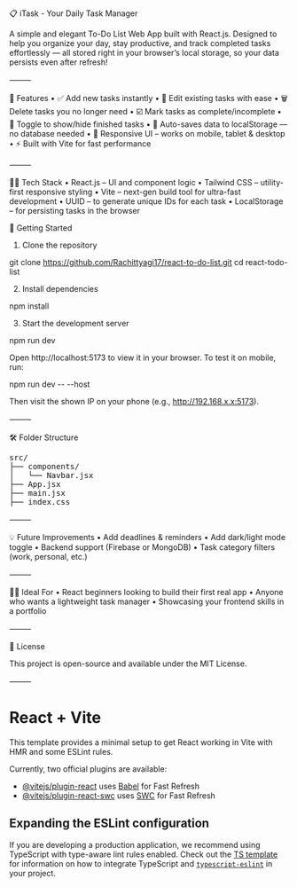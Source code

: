 
📋 iTask - Your Daily Task Manager

A simple and elegant To-Do List Web App built with React.js.
Designed to help you organize your day, stay productive, and track completed tasks effortlessly — all stored right in your browser’s local storage, so your data persists even after refresh!

⸻

🌟 Features
	•	✅ Add new tasks instantly
	•	📝 Edit existing tasks with ease
	•	🗑️ Delete tasks you no longer need
	•	☑️ Mark tasks as complete/incomplete
	•	👀 Toggle to show/hide finished tasks
	•	💾 Auto-saves data to localStorage — no database needed
	•	📱 Responsive UI – works on mobile, tablet & desktop
	•	⚡ Built with Vite for fast performance

⸻

🧑‍💻 Tech Stack
	•	React.js – UI and component logic
	•	Tailwind CSS – utility-first responsive styling
	•	Vite – next-gen build tool for ultra-fast development
	•	UUID – to generate unique IDs for each task
	•	LocalStorage – for persisting tasks in the browser


🚀 Getting Started

1. Clone the repository

git clone https://github.com/Rachittyagi17/react-to-do-list.git
cd react-todo-list

2. Install dependencies

npm install

3. Start the development server

npm run dev

Open http://localhost:5173 to view it in your browser.
To test it on mobile, run:

npm run dev -- --host

Then visit the shown IP on your phone (e.g., http://192.168.x.x:5173).

⸻

🛠 Folder Structure

<pre>
src/
├── components/
│   └── Navbar.jsx
├── App.jsx
├── main.jsx
├── index.css
</pre>



⸻

💡 Future Improvements 
	•	Add deadlines & reminders
	•	Add dark/light mode toggle
	•	Backend support (Firebase or MongoDB)
	•	Task category filters (work, personal, etc.)

⸻

🧑‍🎓 Ideal For
	•	React beginners looking to build their first real app
	•	Anyone who wants a lightweight task manager
	•	Showcasing your frontend skills in a portfolio

⸻

📄 License

This project is open-source and available under the MIT License.

⸻


# React + Vite

This template provides a minimal setup to get React working in Vite with HMR and some ESLint rules.

Currently, two official plugins are available:

- [@vitejs/plugin-react](https://github.com/vitejs/vite-plugin-react/blob/main/packages/plugin-react) uses [Babel](https://babeljs.io/) for Fast Refresh
- [@vitejs/plugin-react-swc](https://github.com/vitejs/vite-plugin-react/blob/main/packages/plugin-react-swc) uses [SWC](https://swc.rs/) for Fast Refresh

## Expanding the ESLint configuration

If you are developing a production application, we recommend using TypeScript with type-aware lint rules enabled. Check out the [TS template](https://github.com/vitejs/vite/tree/main/packages/create-vite/template-react-ts) for information on how to integrate TypeScript and [`typescript-eslint`](https://typescript-eslint.io) in your project.
